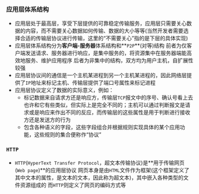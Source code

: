 ### 应用层体系结构

- 应用层处于最高层，享受下层提供的可靠稳定传输服务，应用层只需要关心数据的内容，而不需要关心数据如何传输、数据的大小等等(当然开发者需要选择合适的传输层协议进行传输，这里的“不需要关心”指的是下层的具体实现)
- 应用层体系结构分为**客户端-服务器**体系结构和**`P2P`**(对等)结构
  前者为仅客户端发送请求、服务器进行响应，是集中服务的，将资源集中在服务器端能高效地服务、维护应用程序
  后者为非集中的结构，双方均为用户主机，自扩展性较强
- 应用层协议间的通信是一个主机某进程到另一个主机某进程的，因此网络层提供了`IP`地址来标记主机、传输层提供了端口号属性来标记进程
- 应用层协议定义了数据的实际意义，例如：
  - 标记数据来自请求方还是响应方，传输层`TCP`报文中的序号、确认号看上去也许和它有些类似，但实际上是完全不同的；主机可以通过判断报文是请求或是响应来作出不同的反应，而传输层的这些属性是用于判断进行接收方还是发送方的行为
  - 包含各种语义的字段，这些字段组合并根据规则实现具体的某个应用功能，这些规则的集合便称作“协议”

### `HTTP`

- `HTTP`(`HyperText Transfer Protocol`，超文本传输协议)是**用于传输网页(`Web page`)**的应用层协议
  网页本身是由`HTML`文件作为框架(这个框架定义了其中文本的属性，是文本的文本，因此称为超文本)，其中嵌入各种类型的文件资源组成的
  而`HTTP`则定义了网页的编码方式等